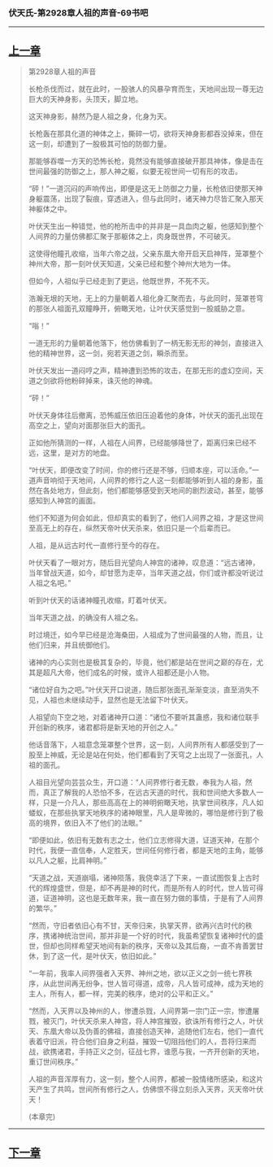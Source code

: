 ### 伏天氏-第2928章人祖的声音-69书吧

--------
[上一章](./22ea24d20979749baff00157788151cd.md)
--------


>
>
>
>第2928章人祖的声音
>
>长枪杀伐而过，就在此时，一股骇人的风暴孕育而生，天地间出现一尊无边巨大的天神身影，头顶天，脚立地。
>
>这天神身影，赫然乃是人祖之身，化身为天。
>
>长枪轰在那具化道的神体之上，撕碎一切，欲将天神身影都吞没掉来，但在这一刻，却遭到了一股极其可怕的防御力量。
>
>那能够吞噬一方天的恐怖长枪，竟然没有能够直接破开那具神体，像是击在世间最强的防御之上，那人神之躯，似要无视世间一切有形的攻击。
>
>“砰！”一道沉闷的声响传出，即便是这无上防御之力量，长枪依旧使那天神身躯震荡，出现了裂痕，穿透进入，但与此同时，诸天神力尽皆汇聚入那天神躯体之中。
>
>叶伏天生出一种错觉，他的枪所击中的并非是一具血肉之躯，他感知到整个人间界的力量仿佛都汇聚于那躯体之上，肉身既世界，不可破灭。
>
>这使得他瞳孔收缩，当年六帝之战，父亲东凰大帝开启天启神阵，笼罩整个神州大帝，那一刻叶伏天知道，父亲已经和整个神州大地为一体。
>
>但如今，人祖似乎已经走到了更远，他既世界，不死不灭。
>
>浩瀚无垠的天地，无上的力量朝着人祖化身汇聚而去，与此同时，笼罩苍穹的那张人祖面孔双瞳睁开，俯瞰天地，让叶伏天感觉到一股威胁之意。
>
>“嗡！”
>
>一道无形的力量朝着他落下，他仿佛看到了一柄无影无形的神剑，直接进入他的精神世界，这一剑，宛若天道之剑，瞬杀而至。
>
>叶伏天发出一道闷哼之声，精神遭到恐怖的攻击，在那无形的虚幻空间，天道之剑欲将他粉碎掉来，诛灭他的神魂。
>
>“砰！”
>
>叶伏天身体往后撤离，恐怖威压依旧压迫着他的身体，叶伏天的面孔出现在高空之上，望向对面那张巨大的面孔。
>
>正如他所猜测的一样，人祖在人间界，已经能够降世了，距离归来已经不远，这里，是对方的地盘。
>
>“叶伏天，即便改变了时间，你的修行还是不够，归顺本座，可以活命。”一道声音响彻于天地间，人间界的修行之人这一刻都能够听到人祖的身影，虽然在各处地方，但此刻，他们都能够感受到天地间的剧烈波动，甚至，能够感知到人神宫的画面。
>
>他们不知道为何会如此，但却真实的看到了，他们人间界之祖，才是这世间至高无上的存在，纵然天帝叶伏天杀来，依旧只是一个后辈而已。
>
>人祖，是从远古时代一直修行至今的存在。
>
>叶伏天看了一眼对方，随后目光望向人神宫的诸神，叹息道：“远古诸神，当年曾战天道，如今，却甘愿为走卒，当年天道之战，你们或许都没听说过人祖之名吧。”
>
>听到叶伏天的话诸神瞳孔收缩，盯着叶伏天。
>
>当年天道之战，的确没有人祖之名。
>
>时过境迁，如今早已经是沧海桑田，人祖成为了世间最强的人物，而且，让他们归来，并且统御他们。
>
>诸神的内心实则也是极其复杂的，毕竟，他们都是站在世间之巅的存在，尤其是超凡大帝，他们成名的时候，或许人祖都还是小人物。
>
>“诸位好自为之吧。”叶伏天开口说道，随后那张面孔渐渐变淡，直至消失不见，人祖也未继续动手，显然也是无法留下叶伏天。
>
>人祖望向下空之地，对着诸神开口道：“诸位不要听其蛊惑，我和诸位联手开创新的秩序，诸君都将是新天地的开创之人。”
>
>他话音落下，人祖意念笼罩整个世界，这一刻，人间界所有人都感受到了一股至上神威，无论是站在何处，他们都看到了天穹之上出现了一张面孔，人祖的面孔。
>
>人祖目光望向芸芸众生，开口道：“人间界修行者无数，奉我为人祖，然而，真正了解我的人恐怕不多，在远古天道的时代，我和世间绝大多数人一样，只是一介凡人，那些高高在上的神明俯瞰天地，执掌世间秩序，凡人如蝼蚁，在那些执掌天地秩序的诸神眼里，凡人是卑微的，哪怕是修行到了极高的境界，依旧入不了他们的法眼。”
>
>“即便如此，依旧有无数有志之士，他们立志修得大道，证道天神，在那个时代，我便一直信奉，人定胜天，世间任何修行者，都是天地的主角，能够以凡人之躯，比肩神明。”
>
>“天道之战，天道崩塌，诸神陨落，我侥幸活了下来，一直试图恢复上古时代的辉煌盛世，但是，却不再是神的时代，而是所有人的时代，世人皆可得道，证道神明，这也是无数年来，我一直在努力做的事情，于是有了人间界的繁华。”
>
>“然而，守旧者依旧心有不甘，天帝归来，执掌天界，欲再兴古时代的秩序，携诸神统治世间，那并非是一个好的时代，我虽希望恢复诸神时代的盛世，但却也同样希望天地间有新的秩序，天帝以及其后裔，一直不肯善罢甘休，到了这一代，是叶伏天，依旧如此。”
>
>“一年前，我率人间界强者入天界、神州之地，欲以正义之剑一统七界秩序，从此世间再无纷争，世人皆可得道，成帝，凡人皆可成神，成为天地的主人，所有人，都一样，完美的秩序，绝对的公平和正义。”
>
>“然而，入天界以及神州的人，惨遭杀戮，人间界第一宗门正一宗，惨遭屠戮，被灭门，叶伏天杀来人神宫，将人神宫摧毁，欲诛所有修行之人，叶伏天、东凰大帝以及伪善的佛祖，直接创造天神，追随他们左右，他们一直代表着守旧派，符合他们自身之利益，摧毁一切阻挡他们的人，吾将归来而战，欲携诸君，手持正义之剑，征战七界，谁愿与我，一齐开创新的天地，重订世间秩序。”
>
>人祖的声音浑厚有力，这一刻，整个人间界，都被一股情绪所感染，和这片天产生了共鸣，世间所有修行之人，仿佛恨不得立刻杀入天界，灭天帝叶伏天！
>
>(本章完)
>
>

--------
[下一章](./0c967d7bb1a95f0a249ede5a65ff0f55.md)
--------
